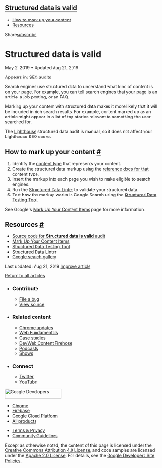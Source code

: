 





<a href="#structured-data-is-valid" class="w-toc__header--link">Structured data is valid</a>
--------------------------------------------------------------------------------------------

-   [How to mark up your content](#how-to-mark-up-your-content)
-   [Resources](#resources)

Share<a href="/newsletter/" class="gc-analytics-event w-actions__fab w-actions__fab--subscribe"><span>subscribe</span></a>

Structured data is valid
========================

May 2, 2019 <span class="w-author__separator">•</span> Updated Aug 21, 2019

<span class="w-post-signpost__title">Appears in:</span> <a href="/lighthouse-seo" class="w-post-signpost__link">SEO audits</a>

Search engines use structured data to understand what kind of content is on your page. For example, you can tell search engines that your page is an article, a job posting, or an FAQ.

Marking up your content with structured data makes it more likely that it will be included in rich search results. For example, content marked up as an article might appear in a list of top stories relevant to something the user searched for.

The [Lighthouse](https://developers.google.com/web/tools/lighthouse/) structured data audit is manual, so it does not affect your Lighthouse SEO score.

How to mark up your content <a href="#how-to-mark-up-your-content" class="w-headline-link">#</a>
------------------------------------------------------------------------------------------------

1.  Identify the [content type](https://developers.google.com/search/docs/guides/mark-up-content#content_types) that represents your content.
2.  Create the structured data markup using the [reference docs for that content type](https://developers.google.com/search/docs/guides/search-gallery).
3.  Insert the markup into each page you wish to make eligible to search engines.
4.  Run the [Structured Data Linter](http://linter.structured-data.org/) to validate your structured data.
5.  Test how the markup works in Google Search using the [Structured Data Testing Tool](https://search.google.com/structured-data/testing-tool/).

See Google's [Mark Up Your Content Items](https://developers.google.com/search/docs/guides/mark-up-content) page for more information.

Resources <a href="#resources" class="w-headline-link">#</a>
------------------------------------------------------------

-   [Source code for **Structured data is valid** audit](https://github.com/GoogleChrome/lighthouse/blob/ecd10efc8230f6f772e672cd4b05e8fbc8a3112d/lighthouse-core/audits/seo/manual/structured-data.js)
-   [Mark Up Your Content Items](https://developers.google.com/search/docs/guides/mark-up-content)
-   [Structured Data Testing Tool](https://search.google.com/structured-data/testing-tool/)
-   [Structured Data Linter](http://linter.structured-data.org/)
-   [Google search gallery](https://developers.google.com/search/docs/guides/search-gallery)

<span class="w-mr--sm">Last updated: Aug 21, 2019 </span>[Improve article](https://github.com/GoogleChrome/web.dev/blob/master/src/site/content/en/lighthouse-seo/structured-data/index.md)

<a href="/lighthouse-seo" class="gc-analytics-event w-article-navigation__link w-article-navigation__link--back w-article-navigation__link--single">Return to all articles</a>

-   ### Contribute

    -   <a href="https://github.com/GoogleChrome/web.dev/issues/new?assignees=&amp;labels=bug&amp;template=bug_report.md&amp;title=" class="w-footer__linkbox-link">File a bug</a>
    -   <a href="https://github.com/googlechrome/web.dev" class="w-footer__linkbox-link">View source</a>

-   ### Related content

    -   <a href="https://blog.chromium.org/" class="w-footer__linkbox-link">Chrome updates</a>
    -   <a href="https://developers.google.com/web/" class="w-footer__linkbox-link">Web Fundamentals</a>
    -   <a href="https://developers.google.com/web/showcase/" class="w-footer__linkbox-link">Case studies</a>
    -   <a href="https://devwebfeed.appspot.com/" class="w-footer__linkbox-link">DevWeb Content Firehose</a>
    -   <a href="/podcasts/" class="w-footer__linkbox-link">Podcasts</a>
    -   <a href="/shows/" class="w-footer__linkbox-link">Shows</a>

-   ### Connect

    -   <a href="https://www.twitter.com/ChromiumDev" class="w-footer__linkbox-link">Twitter</a>
    -   <a href="https://www.youtube.com/user/ChromeDevelopers" class="w-footer__linkbox-link">YouTube</a>

<a href="https://developers.google.com/" class="w-footer__utility-logo-link"><img src="/images/lockup-color.png" alt="Google Developers" class="w-footer__utility-logo" width="185" height="33" /></a>

-   <a href="https://developer.chrome.com/" class="w-footer__utility-link">Chrome</a>
-   <a href="https://firebase.google.com/" class="w-footer__utility-link">Firebase</a>
-   <a href="https://cloud.google.com/" class="w-footer__utility-link">Google Cloud Platform</a>
-   <a href="https://developers.google.com/products" class="w-footer__utility-link">All products</a>

<!-- -->

-   <a href="https://policies.google.com/" class="w-footer__utility-link">Terms &amp; Privacy</a>
-   <a href="/community-guidelines/" class="w-footer__utility-link">Community Guidelines</a>

Except as otherwise noted, the content of this page is licensed under the [Creative Commons Attribution 4.0 License](https://creativecommons.org/licenses/by/4.0/), and code samples are licensed under the [Apache 2.0 License](https://www.apache.org/licenses/LICENSE-2.0). For details, see the [Google Developers Site Policies](https://developers.google.com/terms/site-policies).
